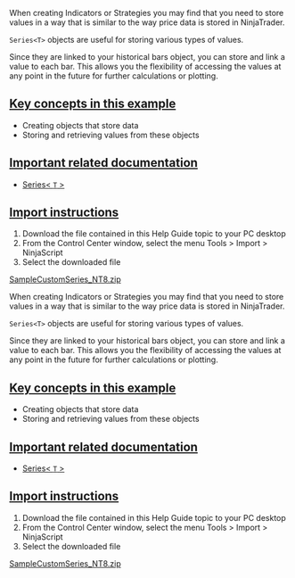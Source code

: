When creating Indicators or Strategies you may find that you need to store values in a way that is similar to the way price data is stored in NinjaTrader.

`Series<T>` objects are useful for storing various types of values.

Since they are linked to your historical bars object, you can store and link a value to each bar. This allows you the flexibility of accessing the values at any point in the future for further calculations or plotting.

## [Key concepts in this example](https://developer.ninjatrader.com/docs/desktop/using_a_series_or_dataseries_object_to_store_calculations\#key-concepts-in-this-example)

- Creating objects that store data
- Storing and retrieving values from these objects

## [Important related documentation](https://developer.ninjatrader.com/docs/desktop/using_a_series_or_dataseries_object_to_store_calculations\#important-related-documentation)

- [Series< `T` >](https://developer.ninjatrader.com/docs/desktop/seriest)

## [Import instructions](https://developer.ninjatrader.com/docs/desktop/using_a_series_or_dataseries_object_to_store_calculations\#import-instructions)

1. Download the file contained in this Help Guide topic to your PC desktop
2. From the Control Center window, select the menu Tools > Import > NinjaScript
3. Select the downloaded file

[SampleCustomSeries\_NT8.zip](https://ninjatrader.com/support/helpGuides/nt8/samples/SampleCustomSeries_NT8.zip)

When creating Indicators or Strategies you may find that you need to store values in a way that is similar to the way price data is stored in NinjaTrader.

`Series<T>` objects are useful for storing various types of values.

Since they are linked to your historical bars object, you can store and link a value to each bar. This allows you the flexibility of accessing the values at any point in the future for further calculations or plotting.

## [Key concepts in this example](https://developer.ninjatrader.com/docs/desktop/using_a_series_or_dataseries_object_to_store_calculations\#key-concepts-in-this-example)

- Creating objects that store data
- Storing and retrieving values from these objects

## [Important related documentation](https://developer.ninjatrader.com/docs/desktop/using_a_series_or_dataseries_object_to_store_calculations\#important-related-documentation)

- [Series< `T` >](https://developer.ninjatrader.com/docs/desktop/seriest)

## [Import instructions](https://developer.ninjatrader.com/docs/desktop/using_a_series_or_dataseries_object_to_store_calculations\#import-instructions)

1. Download the file contained in this Help Guide topic to your PC desktop
2. From the Control Center window, select the menu Tools > Import > NinjaScript
3. Select the downloaded file

[SampleCustomSeries\_NT8.zip](https://ninjatrader.com/support/helpGuides/nt8/samples/SampleCustomSeries_NT8.zip)